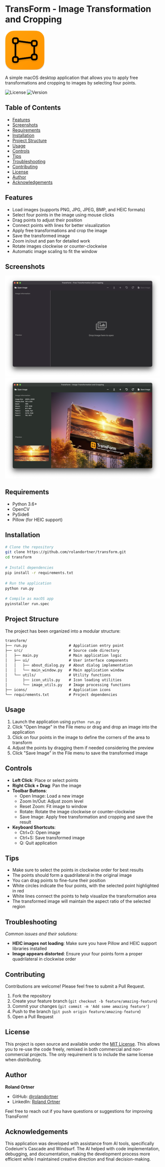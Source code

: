 # TransForm - Image Transformation and Cropping

![Icon](icon.png)

A simple macOS desktop application that allows you to apply free transformations and cropping to images by selecting four points.

![License](https://img.shields.io/badge/license-MIT-blue.svg)
![Version](https://img.shields.io/badge/version-0.1-green.svg)

## Table of Contents
- [Features](#features)
- [Screenshots](#screenshots)
- [Requirements](#requirements)
- [Installation](#installation)
- [Project Structure](#project-structure)
- [Usage](#usage)
- [Controls](#controls)
- [Tips](#tips)
- [Troubleshooting](#troubleshooting)
- [Contributing](#contributing)
- [License](#license)
- [Author](#author)
- [Acknowledgements](#acknowledgements)

## Features

- Load images (supports PNG, JPG, JPEG, BMP, and HEIC formats)
- Select four points in the image using mouse clicks
- Drag points to adjust their position
- Connect points with lines for better visualization
- Apply free transformations and crop the image
- Save the transformed image
- Zoom in/out and pan for detailed work
- Rotate images clockwise or counter-clockwise
- Automatic image scaling to fit the window

## Screenshots

![Screenshot](screenshot1.png)
![Screenshot](screenshot2.png)

## Requirements

- Python 3.6+
- OpenCV
- PySide6
- Pillow (for HEIC support)

## Installation

```bash
# Clone the repository
git clone https://github.com/rolandortner/transform.git
cd transform

# Install dependencies
pip install -r requirements.txt

# Run the application
python run.py

# Compile as macOS app
pyinstaller run.spec
```

## Project Structure

The project has been organized into a modular structure:

```
transform/
├── run.py                   # Application entry point
├── src/                     # Source code directory
│   ├── main.py              # Main application logic
│   ├── ui/                  # User interface components
│   │   ├── about_dialog.py  # About dialog implementation
│   │   └── main_window.py   # Main application window
│   └── utils/               # Utility functions
│       ├── icon_utils.py    # Icon loading utilities
│       └── image_utils.py   # Image processing functions
├── icons/                   # Application icons
└── requirements.txt         # Project dependencies
```

## Usage

1. Launch the application using `python run.py`
2. Click "Open Image" in the File menu or drag and drop an image into the application
3. Click on four points in the image to define the corners of the area to transform
4. Adjust the points by dragging them if needed considering the preview
5. Click "Save Image" in the File menu to save the transformed image

## Controls

- **Left Click**: Place or select points
- **Right Click + Drag**: Pan the image
- **Toolbar Buttons**:
  - Open Image: Load a new image
  - Zoom In/Out: Adjust zoom level
  - Reset Zoom: Fit image to window
  - Rotate: Rotate the image clockwise or counter-clockwise
  - Save Image: Apply free transformation and cropping and save the result
- **Keyboard Shortcuts**:
  - Ctrl+O: Open image
  - Ctrl+S: Save transformed image
  - Q: Quit application

## Tips

- Make sure to select the points in clockwise order for best results
- The points should form a quadrilateral in the original image
- You can drag points to fine-tune their position
- White circles indicate the four points, with the selected point highlighted in red
- White lines connect the points to help visualize the transformation area
- The transformed image will maintain the aspect ratio of the selected region 

## Troubleshooting

*Common issues and their solutions:*

- **HEIC images not loading**: Make sure you have Pillow and HEIC support libraries installed
- **Image appears distorted**: Ensure your four points form a proper quadrilateral in clockwise order

## Contributing

Contributions are welcome! Please feel free to submit a Pull Request.

1. Fork the repository
2. Create your feature branch (`git checkout -b feature/amazing-feature`)
3. Commit your changes (`git commit -m 'Add some amazing feature'`)
4. Push to the branch (`git push origin feature/amazing-feature`)
5. Open a Pull Request

## License

This project is open source and available under the [MIT License](LICENSE). This allows you to re-use the code freely, remixed in both commercial and non-commercial projects. The only requirement is to include the same license when distributing.

## Author

**Roland Ortner**

- GitHub: [@rolandortner](https://github.com/rolandortner)
- LinkedIn: [Roland Ortner](https://linkedin.com/in/rolandortner)

Feel free to reach out if you have questions or suggestions for improving TransForm!

## Acknowledgements

This application was developed with assistance from AI tools, specifically Codeium's Cascade and Windsurf. The AI helped with code implementation, debugging, and documentation, making the development process more efficient while I maintained creative direction and final decision-making.